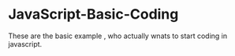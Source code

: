 # JavaScript-Basic-Coding

These are the basic example , who actually  wnats to start coding in javascript.
